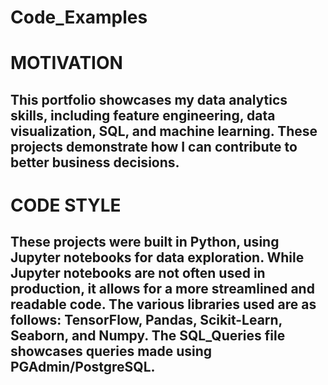 # Code_Examples

<h1>MOTIVATION</h1>

<h2>This portfolio showcases my data analytics skills, including feature engineering, data visualization, SQL, and machine learning. These projects demonstrate how I can contribute to better business decisions.</h2>

<h1>CODE STYLE</h1>

<h2>These projects were built in Python, using Jupyter notebooks for data exploration. While Jupyter notebooks are not often used in production, it allows for a more streamlined and readable code. The various libraries used are as follows: TensorFlow, Pandas, Scikit-Learn, Seaborn, and Numpy. The SQL_Queries file showcases queries made using PGAdmin/PostgreSQL.</h2>


